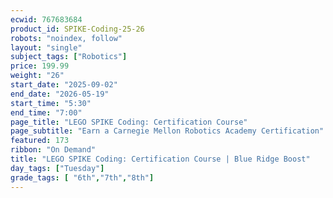 ```yaml
---
ecwid: 767683684
product_id: SPIKE-Coding-25-26
robots: "noindex, follow"
layout: "single"
subject_tags: ["Robotics"]
price: 199.99
weight: "26"
start_date: "2025-09-02"
end_date: "2026-05-19"
start_time: "5:30"
end_time: "7:00"
page_title: "LEGO SPIKE Coding: Certification Course"
page_subtitle: "Earn a Carnegie Mellon Robotics Academy Certification"
featured: 173
ribbon: "On Demand"
title: "LEGO SPIKE Coding: Certification Course | Blue Ridge Boost"
day_tags: ["Tuesday"]
grade_tags: [ "6th","7th","8th"]
---
```


